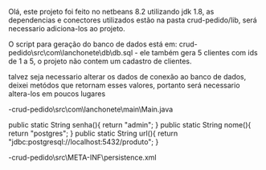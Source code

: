 Olá, este projeto foi feito no netbeans 8.2 utilizando jdk 1.8, as dependencias e conectores utilizados estão na pasta crud-pedido/lib,
será necessario adiciona-los ao projeto.

O script para geração do banco de dados está em: crud-pedido\src\com\lanchonete\db\db.sql - ele também gera 5 clientes com ids de 1 a 5, o projeto não contem
um cadastro de clientes.

talvez seja necessario alterar os dados de conexão ao banco de dados, deixei metódos que retornam esses valores, portanto será necessario altera-los em poucos lugares

-crud-pedido\src\com\lanchonete\main\Main.java

public static String senha(){
        return "admin";
    }
public static String nome(){
    return "postgres";
}
public static String url(){
    return "jdbc:postgresql://localhost:5432/produto";
}

-crud-pedido\src\META-INF\persistence.xml
  <property name="javax.persistence.jdbc.url" value="jdbc:postgresql://localhost:5432/produto"/>
  <property name="javax.persistence.jdbc.user" value="postgres"/>
  <property name="javax.persistence.jdbc.password" value="admin"/>
  


